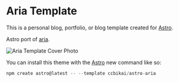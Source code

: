 # Aria Template

This is a personal blog, portfolio, or blog template created for [Astro](https://astro.build).

Astro port of [aria](https://github.com/static-templates/aria).

![Aria Template Cover Photo](https://github.com/ccbikai/astro-aria/blob/main/public/assets/images/cover.png?raw=true)

You can install this theme with the [Astro](https://astro.build) new command like so:

```js
npm create astro@latest -- --template ccbikai/astro-aria
```

